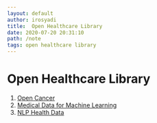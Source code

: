```yaml
---
layout: default
author: irosyadi
title:  Open Healthcare Library
date: 2020-07-20 20:31:10
path: /note
tags: open healthcare library
---
```


# Open Healthcare Library

1. [Open Cancer](http://opencancer.net/)
2. [Medical Data for Machine Learning](https://github.com/beamandrew/medical-data)
3. [NLP Health Data](http://ctakes.apache.org/)